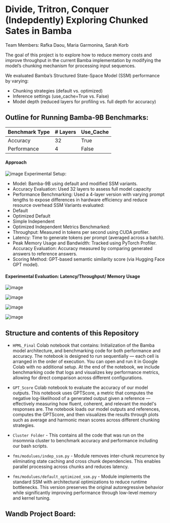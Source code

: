 # Divide, Tritron, Conquer (Indepdently) Exploring Chunked Sates in Bamba
Team Members: Rafka Daou, Maria Garmonina, Sarah Korb

The goal of this project is to explore how to reduce memory costs and improve throughput in the current Bamba implementation by modifying the model’s chunking mechanism for processing input sequences.

We evaluated Bamba’s Structured State-Space Model (SSM) performance by varying:

- Chunking strategies (default vs. optimized)
- Inference settings (use_cache=True vs. False)
- Model depth (reduced layers for profiling vs. full depth for accuracy) 

## Outline for Running Bamba-9B Benchmarks: 
| Benchmark Type | # Layers | Use_Cache |
|--------------| ---------- | ------------------ |
| Accuracy        | 32 | True |
|Performance  | 4 | False |


#### Approach
![image](https://github.com/user-attachments/assets/beedd1ca-9235-40d0-bc9a-df47f21d1cf8)
Experimental Setup:
- Model: Bamba-9B using default and modified SSM variants. 
- Accuracy Evaluation: Used 32 layers to assess full model capacity
- Performance Benchmarking: Used a 4-layer version with varying prompt lengths to expose differences in hardware efficiency and reduce resource overhead
SSM Variants evaluated:
- Default 
- Optimized Default
- Simple Independent 
- Optimized Independent
Metrics Benchmarked:
- Throughput: Measured in tokens per second using CUDA profiler.
- Latency: Time to generate tokens per prompt (averaged across a batch). 
- Peak Memory Usage and Bandwidth: Tracked using PyTorch Profiler.
Accuracy Evaluation: Accuracy measured by comparing generated answers to reference answers.
- Scoring Method: GPT-based semantic similarity score (via Hugging Face GPT model).

#### Experimental Evaluation: Latency/Throughput/ Memory Usage
![image](https://github.com/user-attachments/assets/61458f48-bb41-4afa-996f-0af9f25af8f0)

![image](https://github.com/user-attachments/assets/53d742bf-a1d6-4d17-8d63-6199b6a2c0c4)

![image](https://github.com/user-attachments/assets/09e4a29e-92e4-4b2b-8f89-d8bd16433d9a)

![image](https://github.com/user-attachments/assets/463dde6b-bdc6-49a0-acc5-e2b8afb48161)

## Structure and contents of this Repository

* `HPML_Final` Colab notebook that contains: Initialization of the Bamba model architecture, and benchmarking code for both performance and accuracy. The notebook is designed to run sequentially — each cell is arranged in the order of execution. You can open and run it in Google Colab with no additional setup. At the end of the notebook, we include benchmarking code that logs and visualizes key performance metrics, allowing for direct comparison across different configurations.

* `GPT_Score` Colab notebook to evaluate the accuracy of our model outputs. This notebook uses GPTScore, a metric that computes the negative log-likelihood of a generated output given a reference — effectively measuring how fluent, coherent, and relevant the model's responses are. The notebook loads our model outputs and references, computes the GPTScore, and then visualizes the results through plots such as average and harmonic mean scores across different chunking strategies.

* `Cluster Folder` -  This contains all the code that was run on the insomnnia cluster to benchmark accuracy and performance including our bash scripts.
  
* `fms/modulues/indep_ssm.py` - Module removes inter-chunk recurrence by eliminating state caching and cross chunk dependencies. This enables parallel processing across chunks and reduces latency. 
* `fms/modulues/default_optimized_ssm.py` - Module implements the standard SSM with architectural optimizations to reduce runtime bottlenecks. This version preserves the original autoregressive behavior while significantly improving performance through low-level memory and kernel tuning. 
  
## Wandb Project Board: 
 

  
